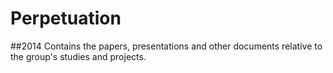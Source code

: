 # Perpetuation
##2014
Contains the papers, presentations and other documents relative to the group's studies and projects.
